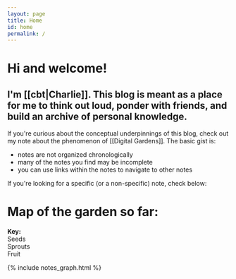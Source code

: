 ```yaml
---
layout: page
title: Home
id: home
permalink: /
---
```


# Hi and welcome!

## I'm [[cbt|Charlie]]. This blog is meant as a place for me to think out loud, ponder with friends, and build an archive of personal knowledge.

If you're curious about the conceptual underpinnings of this blog, check out my note about the phenomenon of [[Digital Gardens]]. The basic gist is:
- notes are not organized chronologically
- many of the notes you find may be incomplete
- you can use links within the notes to navigate to other notes

If you're looking for a specific (or a non-specific) note, check below:

# Map of the garden so far:
<div class="key">
<b>Key:</b><div class="seedy chonk"><span class="key-label">Seeds</span></div>
<div class="greenie chonk"><span class="key-label">Sprouts</span></div>
<div class="fruity chonk"><span class="key-label">Fruit</span></div>
</div> 

{% include notes_graph.html %}

<!-- # Notes I've worked on recently: -->
<!-- <div>
{% capture now_time %} {{'now' | date: "%s"}} {% endcapture %}
{% assign now_time_no = now_time | minus: 604800 %}
{% assign notes = site.notes | sort: "last_modified_at" | reverse %}
{% for note in notes %}
{% capture note_time %} {{note.last_modified_at | date: "%s"}} {% endcapture %}
{% assign note_time_no = note_time | plus: 0 %}
{% if note_time_no <= now_time_no %}
	{% break %}
{% else %}
 <a href="{{note.url}}" class="internal-link">{{note.title}}</a> <span style="color: grey"> - {{note.last_modified_at | date: "%b %d"}}</span><br>
{% endif %}
{% endfor %}
</div> -->

<!-- <div>
{% assign notes = site.notes | sort: "last_modified_at" | reverse %}
{% for note in notes %}
<a href="{{note.url}}" class="internal-link">{{note.title}}</a> <span style="color: grey"> - {{note.last_modified_at | date: "%b %d"}}</span><br>
{% endfor %}
</div> -->

<!-- <style>
  .wrapper {
    max-width: 46em;
  }
  .bord-it-up {
  	border-style: solid;
  	border-width: 2px;
  	border-color: #941c2f;
  }
</style> -->
